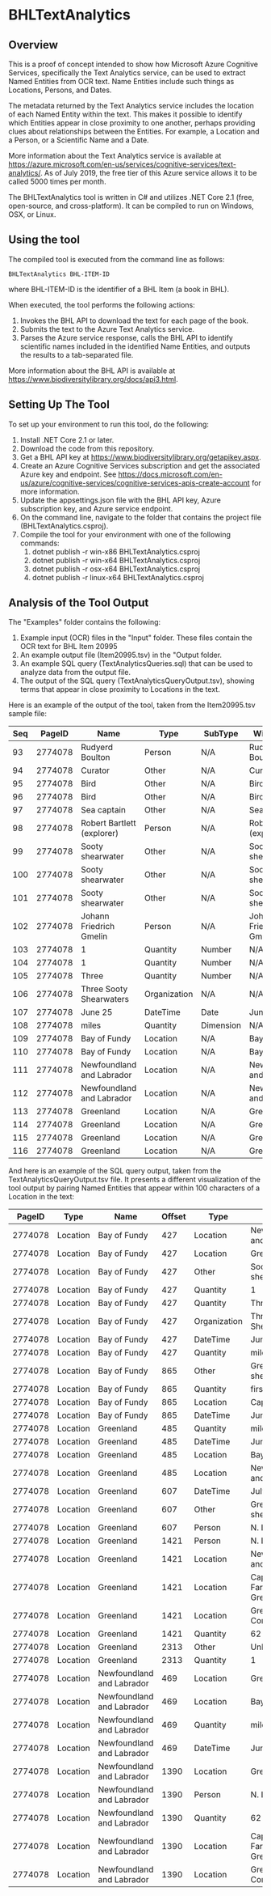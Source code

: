 # BHLTextAnalytics
## Overview
This is a proof of concept intended to show how Microsoft Azure Cognitive Services, specifically the Text Analytics service, can be used to extract Named Entities from OCR text.  Name Entities include such things as Locations, Persons, and Dates.

The metadata returned by the Text Analytics service includes the location of each Named Entity within the text.  This makes it possible to identify which Entities appear in close proximity to one another, perhaps providing clues about relationships between the Entities.  For example, a Location and a Person, or a Scientific Name and a Date.

More information about the Text Analytics service is available at https://azure.microsoft.com/en-us/services/cognitive-services/text-analytics/.  As of July 2019, the free tier of this Azure service allows it to be called 5000 times per month.

The BHLTextAnalytics tool is written in C# and utilizes .NET Core 2.1 (free, open-source, and cross-platform).  It can be compiled to run on Windows, OSX, or Linux.

## Using the tool

The compiled tool is executed from the command line as follows:

    BHLTextAnalytics BHL-ITEM-ID

where BHL-ITEM-ID is the identifier of a BHL Item (a book in BHL).

When executed, the tool performs the following actions:

1. Invokes the BHL API to download the text for each page of the book.
2. Submits the text to the Azure Text Analytics service.
3. Parses the Azure service response, calls the BHL API to identify scientific names included in the identified Name Entities, and outputs the results to a tab-separated file. 
   
More information about the BHL API is available at https://www.biodiversitylibrary.org/docs/api3.html.

## Setting Up The Tool
To set up your environment to run this tool, do the following:

1. Install .NET Core 2.1 or later.
2. Download the code from this repository.
3. Get a BHL API key at https://www.biodiversitylibrary.org/getapikey.aspx.  
4. Create an Azure Cognitive Services subscription and get the associated Azure key and endpoint.  See https://docs.microsoft.com/en-us/azure/cognitive-services/cognitive-services-apis-create-account for more information.
5. Update the appsettings.json file with the BHL API key, Azure subscription key, and Azure service endpoint.
6. On the command line, navigate to the folder that contains the project file (BHLTextAnalytics.csproj).
7. Compile the tool for your environment with one of the following commands:
   1. dotnet publish -r win-x86 BHLTextAnalytics.csproj
   2. dotnet publish -r win-x64 BHLTextAnalytics.csproj
   3. dotnet publish -r osx-x64 BHLTextAnalytics.csproj
   4. dotnet publish -r linux-x64 BHLTextAnalytics.csproj

## Analysis of the Tool Output

The "Examples" folder contains the following: 
1. Example input (OCR) files in the "Input" folder.  These files contain the OCR text for BHL Item 20995
2. An example output file (Item20995.tsv) in the "Output folder.
3. An example SQL query (TextAnalyticsQueries.sql) that can be used to analyze data from the output file.
4. The output of the SQL query (TextAnalyticsQueryOutput.tsv), showing terms that appear in close proximity to Locations in the text.

Here is an example of the output of the tool, taken from the Item20995.tsv sample file:

Seq | PageID | Name | Type | SubType | WikipediaID | WikipediaLanguage | WikipediaUrl | Offset | Length | Score | WikipediaScore | IsScientificName
--- | --- | --- | --- | --- | --- | --- | --- | --- | --- | --- | --- | ---
93 | 2774078 | Rudyerd Boulton | Person | N/A | Rudyerd Boulton | en | https://en.wikipedia.org/wiki/Rudyerd_Boulton | 73 | 15 | 1.000 | 0.807 | False
94 | 2774078 | Curator | Other | N/A | Curator | en | https://en.wikipedia.org/wiki/Curator | 90 | 7 | 0.800 | 0.569 | False
95 | 2774078 | Bird | Other | N/A | Bird | en | https://en.wikipedia.org/wiki/Bird | 101 | 5 | 0.800 | 0.140 | False
96 | 2774078 | Bird | Other | N/A | Bird | en | https://en.wikipedia.org/wiki/Bird | 1644 | 5 | 0.800 | 0.140 | False
97 | 2774078 | Sea captain | Other | N/A | Sea captain | en | https://en.wikipedia.org/wiki/Sea_captain | 172 | 7 | 0.800 | 0.219 | False
98 | 2774078 | Robert Bartlett (explorer) | Person | N/A | Robert Bartlett (explorer) | en | https://en.wikipedia.org/wiki/Robert_Bartlett_(explorer) | 180 | 8 | 0.971 | 0.042 | False
99 | 2774078 | Sooty shearwater | Other | N/A | Sooty shearwater | en | https://en.wikipedia.org/wiki/Sooty_shearwater | 298 | 16 | 0.800 | 0.821 | False
100 | 2774078 | Sooty shearwater | Other | N/A | Sooty shearwater | en | https://en.wikipedia.org/wiki/Sooty_shearwater | 325 | 16 | 0.800 | 0.821 | False
101 | 2774078 | Sooty shearwater | Other | N/A | Sooty shearwater | en | https://en.wikipedia.org/wiki/Sooty_shearwater | 355 | 17 | 0.800 | 0.821 | False
102 | 2774078 | Johann Friedrich Gmelin | Person | N/A | Johann Friedrich Gmelin | en | https://en.wikipedia.org/wiki/Johann_Friedrich_Gmelin | 316 | 6 | 0.800 | 0.231 | False
103 | 2774078 | 1 | Quantity | Number | N/A | N/A | N/A | 343 | 1 | 0.800 |  | False
104 | 2774078 | 1 | Quantity | Number | N/A | N/A | N/A | 2334 | 1 | 0.800 |  | False
105 | 2774078 | Three | Quantity | Number | N/A | N/A | N/A | 349 | 5 | 0.800 |  | False
106 | 2774078 | Three Sooty Shearwaters | Organization | N/A | N/A | N/A | N/A | 349 | 23 | 0.642 |  | False
107 | 2774078 | June 25 | DateTime | Date | June 25 | en | https://en.wikipedia.org/wiki/June_25 | 390 | 7 | 0.800 | 0.171 | False
108 | 2774078 | miles | Quantity | Dimension | N/A | N/A | N/A | 405 | 5 | 0.800 |  | False
109 | 2774078 | Bay of Fundy | Location | N/A | Bay of Fundy | en | https://en.wikipedia.org/wiki/Bay_of_Fundy | 427 | 12 | 0.903 | 0.813 | False
110 | 2774078 | Bay of Fundy | Location | N/A | Bay of Fundy | en | https://en.wikipedia.org/wiki/Bay_of_Fundy | 865 | 12 | 0.824 | 0.813 | False
111 | 2774078 | Newfoundland and Labrador | Location | N/A | Newfoundland and Labrador | en | https://en.wikipedia.org/wiki/Newfoundland_and_Labrador | 469 | 8 | 0.921 | 0.185 | False
112 | 2774078 | Newfoundland and Labrador | Location | N/A | Newfoundland and Labrador | en | https://en.wikipedia.org/wiki/Newfoundland_and_Labrador | 1390 | 8 | 0.457 | 0.185 | False
113 | 2774078 | Greenland | Location | N/A | Greenland | en | https://en.wikipedia.org/wiki/Greenland | 485 | 9 | 0.869 | 0.282 | False
114 | 2774078 | Greenland | Location | N/A | Greenland | en | https://en.wikipedia.org/wiki/Greenland | 607 | 9 | 0.994 | 0.282 | False
115 | 2774078 | Greenland | Location | N/A | Greenland | en | https://en.wikipedia.org/wiki/Greenland | 1421 | 9 | 0.729 | 0.282 | False
116 | 2774078 | Greenland | Location | N/A | Greenland | en | https://en.wikipedia.org/wiki/Greenland | 2313 | 9 | 0.809 | 0.282 | False

And here is an example of the SQL query output, taken from the TextAnalyticsQueryOutput.tsv file.  It presents a different visualization of the tool output by pairing Named Entities that appear within 100 characters of a Location in the text:

PageID | Type | Name | Offset | Type | Name | Offset | IsScientificName
--- | --- | --- | --- | --- | --- | --- | --- 
2774078 | Location | Bay of Fundy | 427 | Location | Newfoundland and Labrador | 469 | 0
2774078 | Location | Bay of Fundy | 427 | Location | Greenland | 485 | 0
2774078 | Location | Bay of Fundy | 427 | Other | Sooty shearwater | 355 | 0
2774078 | Location | Bay of Fundy | 427 | Quantity | 1 | 343 | 0
2774078 | Location | Bay of Fundy | 427 | Quantity | Three | 349 | 0
2774078 | Location | Bay of Fundy | 427 | Organization | Three Sooty Shearwaters | 349 | 0
2774078 | Location | Bay of Fundy | 427 | DateTime | June 25 | 390 | 0
2774078 | Location | Bay of Fundy | 427 | Quantity | miles | 405 | 0
2774078 | Location | Bay of Fundy | 865 | Other | Great shearwater | 766 | 0
2774078 | Location | Bay of Fundy | 865 | Quantity | first | 815 | 0
2774078 | Location | Bay of Fundy | 865 | Location | Cape Race | 924 | 0
2774078 | Location | Bay of Fundy | 865 | DateTime | June 30 | 964 | 0
2774078 | Location | Greenland | 485 | Quantity | miles | 405 | 0
2774078 | Location | Greenland | 485 | DateTime | June 25 | 390 | 0
2774078 | Location | Greenland | 485 | Location | Bay of Fundy | 427 | 0
2774078 | Location | Greenland | 485 | Location | Newfoundland and Labrador | 469 | 0
2774078 | Location | Greenland | 607 | DateTime | July 20 | 644 | 0
2774078 | Location | Greenland | 607 | Other | Great shearwater | 704 | 0
2774078 | Location | Greenland | 607 | Person | N. Lat | 635 | 0
2774078 | Location | Greenland | 1421 | Person | N. Lat | 1455 | 0
2774078 | Location | Greenland | 1421 | Location | Newfoundland and Labrador | 1390 | 0
2774078 | Location | Greenland | 1421 | Location | Cape Farewell, Greenland | 1403 | 0
2774078 | Location | Greenland | 1421 | Location | Greenwich, Connecticut | 1375 | 0
2774078 | Location | Greenland | 1421 | Quantity | 62 | 1452 | 0
2774078 | Location | Greenland | 2313 | Other | Unless | 2336 | 0
2774078 | Location | Greenland | 2313 | Quantity | 1 | 2334 | 0
2774078 | Location | Newfoundland and Labrador | 469 | Location | Greenland | 485 | 0
2774078 | Location | Newfoundland and Labrador | 469 | Location | Bay of Fundy | 427 | 0
2774078 | Location | Newfoundland and Labrador | 469 | Quantity | miles | 405 | 0
2774078 | Location | Newfoundland and Labrador | 469 | DateTime | June 25 | 390 | 0
2774078 | Location | Newfoundland and Labrador | 1390 | Location | Greenland | 1421 | 0
2774078 | Location | Newfoundland and Labrador | 1390 | Person | N. Lat | 1455 | 0
2774078 | Location | Newfoundland and Labrador | 1390 | Quantity | 62 | 1452 | 0
2774078 | Location | Newfoundland and Labrador | 1390 | Location | Cape Farewell, Greenland | 1403 | 0
2774078 | Location | Newfoundland and Labrador | 1390 | Location | Greenwich, Connecticut | 1375 | 0


